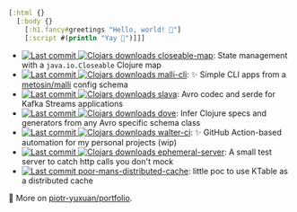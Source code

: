 ``` clj
[:html {}
  [:body {}
    [:h1.fancy#greetings "Hello, world! 🌅"]
    [:script #(println "Yay 🎉")]]]
```

- [![Last commit](https://img.shields.io/github/last-commit/piotr-yuxuan/closeable-map)
   ![Clojars downloads](https://img.shields.io/clojars/dt/piotr-yuxuan/closeable-map)
   closeable-map](https://github.com/piotr-yuxuan/closeable-map): State management with a `java.io.Closeable` Clojure map
- [![Last commit](https://img.shields.io/github/last-commit/piotr-yuxuan/malli-cli)
   ![Clojars downloads](https://img.shields.io/clojars/dt/com.github.piotr-yuxuan/malli-cli)
   malli-cli](https://github.com/piotr-yuxuan/malli-cli): ✨ Simple CLI apps from a [metosin/malli](https://github.com/metosin/malli) config schema
- [![Last commit](https://img.shields.io/github/last-commit/piotr-yuxuan/slava)
   ![Clojars downloads](https://img.shields.io/clojars/dt/piotr-yuxuan/slava)
   slava](https://github.com/piotr-yuxuan/slava): Avro codec and serde for Kafka Streams applications
- [![Last commit](https://img.shields.io/github/last-commit/piotr-yuxuan/dove)
   ![Clojars downloads](https://img.shields.io/clojars/dt/dove)
   dove](https://github.com/piotr-yuxuan/dove): Infer Clojure specs and generators from any Avro specific schema class
- [![Last commit](https://img.shields.io/github/last-commit/piotr-yuxuan/walter-ci)
   ![Clojars downloads](https://img.shields.io/clojars/dt/com.github.piotr-yuxuan/walter-ci)
   walter-ci](https://github.com/piotr-yuxuan/walter-ci): ✨ GitHub Action-based automation for my personal projects (wip)
- [![Last commit](https://img.shields.io/github/last-commit/piotr-yuxuan/ephemeral-server)
   ![Clojars downloads](https://img.shields.io/clojars/dt/piotr-yuxuan/ephemeral-server)
   ephemeral-server](https://github.com/piotr-yuxuan/ephemeral-server): A small test server to catch http calls you don't mock
- [![Last commit](https://img.shields.io/github/last-commit/piotr-yuxuan/poor-mans-distributed-cache)
   poor-mans-distributed-cache](https://github.com/piotr-yuxuan/poor-mans-distributed-cache): little poc to use KTable as a distributed cache

🔗 More on [piotr-yuxuan/portfolio](https://gist.github.com/piotr-yuxuan/4a71ca1dc3c98e8572901c88b031b932).
